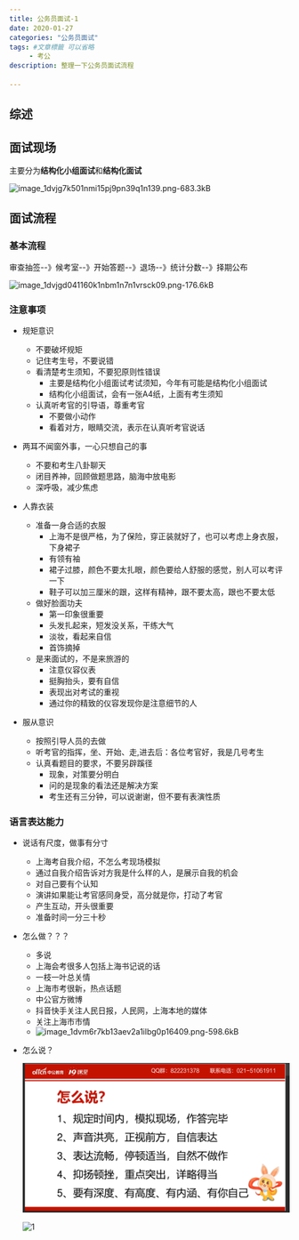 ```yaml
---
title: 公务员面试-1
date: 2020-01-27
categories: "公务员面试"
tags: #文章標籤 可以省略
     - 考公
description: 整理一下公务员面试流程

---
```


## 综述

## 面试现场

主要分为**结构化小组面试**和**结构化面试**

![image_1dvjg7k501nmi15pj9pn39q1n139.png-683.3kB][1]

## 面试流程

### 基本流程

审查抽签--》候考室--》开始答题--》退场--》统计分数--》择期公布


![image_1dvjgd041160k1nbm1n7n1vrsck09.png-176.6kB][2]

### 注意事项

* 规矩意识
    * 不要破坏规矩
    * 记住考生号，不要说错
    * 看清楚考生须知，不要犯原则性错误
        * 主要是结构化小组面试考试须知，今年有可能是结构化小组面试
        * 结构化小组面试，会有一张A4纸，上面有考生须知
    * 认真听考官的引导语，尊重考官
        * 不要做小动作
        * 看着对方，眼睛交流，表示在认真听考官说话
        
* 两耳不闻窗外事，一心只想自己的事
    * 不要和考生八卦聊天
    * 闭目养神，回顾做题思路，脑海中放电影
    * 深呼吸，减少焦虑

* 人靠衣装
    * 准备一身合适的衣服
        * 上海不是很严格，为了保险，穿正装就好了，也可以考虑上身衣服，下身裙子
        * 有领有袖
        * 裙子过膝，颜色不要太扎眼，颜色要给人舒服的感觉，别人可以考评一下
        * 鞋子可以加三厘米的跟，这样有精神，跟不要太高，跟也不要太低
    * 做好脸面功夫
        * 第一印象很重要
        * 头发扎起来，短发没关系，干练大气
        * 淡妆，看起来自信
        * 首饰摘掉
    * 是来面试的，不是来旅游的
        * 注意仪容仪表
        * 挺胸抬头，要有自信
        * 表现出对考试的重视
        * 通过你的精致的仪容发现你是注意细节的人
* 服从意识
    * 按照引导人员的去做
    * 听考官的指挥，坐、开始、走,进去后：各位考官好，我是几号考生
    * 认真看题目的要求，不要另辟蹊径
        * 现象，对策要分明白
        * 问的是现象的看法还是解决方案
        * 考生还有三分钟，可以说谢谢，但不要有表演性质


### 语言表达能力

* 说话有尺度，做事有分寸
    * 上海考自我介绍，不怎么考现场模拟
    * 通过自我介绍告诉对方我是什么样的人，是展示自我的机会
    * 对自己要有个认知
    * 演讲如果能让考官感同身受，高分就是你，打动了考官
    * 产生互动，开头很重要
    * 准备时间一分三十秒
* 怎么做？？？
    * 多说
    * 上海会考很多人包括上海书记说的话
    * 一枝一叶总关情
    * 上海市考很新，热点话题
    * 中公官方微博
    * 抖音快手关注人民日报，人民网，上海本地的媒体
    * 关注上海市市情
    * ![image_1dvm6r7kb13aev2a1ilbg0p16409.png-598.6kB][3]
    
* 怎么说？

    ![1](../images/20200201-01.png)
    
    ![1](20200201-01.jpg)


  [1]: http://static.zybuluo.com/chuanfanyoudong/ksbe0d27ykexebul1l147jci/image_1dvjg7k501nmi15pj9pn39q1n139.png
  [2]: http://static.zybuluo.com/chuanfanyoudong/zfl2tsoiindviwr637eome3i/image_1dvjgd041160k1nbm1n7n1vrsck09.png
  [3]: http://static.zybuluo.com/chuanfanyoudong/6k1kwcwp7qjlrztj3104e1fi/image_1dvm6r7kb13aev2a1ilbg0p16409.png
  [4]: http://static.zybuluo.com/chuanfanyoudong/uj4ccea9n8ej6jc85b5q4cjc/image_1dvtfv99u4knvods911h917tr9.png
  [5]: https://ww3.sinaimg.cn/bmiddle/ad6a65e1ly1gbgolijwfwj20qo2rz4qp.jpg
  